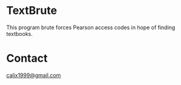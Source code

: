 # TextBrute
This program brute forces Pearson access codes in hope of finding textbooks.

# Contact
calix1999@gmail.com